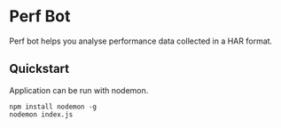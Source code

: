 # Perf Bot
Perf bot helps you analyse performance data collected in a HAR format.

## Quickstart
Application can be run with nodemon.

    npm install nodemon -g
    nodemon index.js
